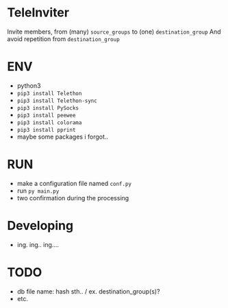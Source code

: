 # TeleInviter
Invite members, from (many) `source_groups` to (one) `destination_group`
And avoid repetition from `destination_group`

# ENV
- python3
- `pip3 install Telethon`
- `pip3 install Telethon-sync`
- `pip3 install PySocks`
- `pip3 install peewee`
- `pip3 install colorama`
- `pip3 install pprint`
- maybe some packages i forgot..

# RUN
- make a configuration file named `conf.py`
- run `py main.py`
- two confirmation during the processing

# Developing
- ing. ing.. ing....


# TODO
- db file name: hash sth.. / ex. destination_group(s)?
- etc.
